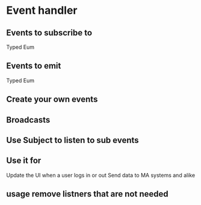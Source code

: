 # Event handler

## Events to subscribe to

Typed Eum

## Events to emit

Typed Eum

## Create your own events

## Broadcasts

## Use Subject to listen to sub events

## Use it for

Update the UI when a user logs in or out
Send data to MA systems and alike

## usage remove listners that are not needed
